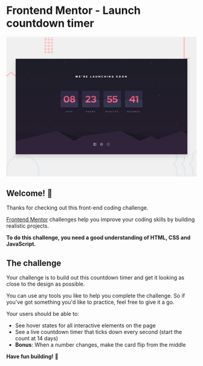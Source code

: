 # Frontend Mentor - Launch countdown timer

![Design preview for the Launch countdown timer coding challenge](./design/desktop-preview.jpg)

## Welcome! 👋

Thanks for checking out this front-end coding challenge.

[Frontend Mentor](https://www.frontendmentor.io) challenges help you improve your coding skills by building realistic projects.

**To do this challenge, you need a good understanding of HTML, CSS and JavaScript.**

## The challenge

Your challenge is to build out this countdown timer and get it looking as close to the design as possible.

You can use any tools you like to help you complete the challenge. So if you've got something you'd like to practice, feel free to give it a go.

Your users should be able to:

- See hover states for all interactive elements on the page
- See a live countdown timer that ticks down every second (start the count at 14 days)
- **Bonus**: When a number changes, make the card flip from the middle


**Have fun building!** 🚀
